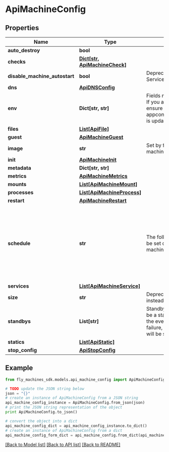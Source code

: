 # ApiMachineConfig


## Properties
Name | Type | Description | Notes
------------ | ------------- | ------------- | -------------
**auto_destroy** | **bool** |  | [optional] 
**checks** | [**Dict[str, ApiMachineCheck]**](ApiMachineCheck.md) |  | [optional] 
**disable_machine_autostart** | **bool** | Deprecated: use Service.Autostart instead | [optional] 
**dns** | [**ApiDNSConfig**](ApiDNSConfig.md) |  | [optional] 
**env** | **Dict[str, str]** | Fields managed from fly.toml If you add anything here, ensure appconfig.Config.ToMachine() is updated | [optional] 
**files** | [**List[ApiFile]**](ApiFile.md) |  | [optional] 
**guest** | [**ApiMachineGuest**](ApiMachineGuest.md) |  | [optional] 
**image** | **str** | Set by fly deploy or fly machines commands | [optional] 
**init** | [**ApiMachineInit**](ApiMachineInit.md) |  | [optional] 
**metadata** | **Dict[str, str]** |  | [optional] 
**metrics** | [**ApiMachineMetrics**](ApiMachineMetrics.md) |  | [optional] 
**mounts** | [**List[ApiMachineMount]**](ApiMachineMount.md) |  | [optional] 
**processes** | [**List[ApiMachineProcess]**](ApiMachineProcess.md) |  | [optional] 
**restart** | [**ApiMachineRestart**](ApiMachineRestart.md) |  | [optional] 
**schedule** | **str** | The following fields can only be set or updated by &#x60;fly machines run|update&#x60; commands \&quot;fly deploy\&quot; must preserve them, if you add anything here, ensure it is propagated on deploys | [optional] 
**services** | [**List[ApiMachineService]**](ApiMachineService.md) |  | [optional] 
**size** | **str** | Deprecated: use Guest instead | [optional] 
**standbys** | **List[str]** | Standbys enable a machine to be a standby for another. In the event of a hardware failure, the standby machine will be started. | [optional] 
**statics** | [**List[ApiStatic]**](ApiStatic.md) |  | [optional] 
**stop_config** | [**ApiStopConfig**](ApiStopConfig.md) |  | [optional] 

## Example

```python
from fly_machines_sdk.models.api_machine_config import ApiMachineConfig

# TODO update the JSON string below
json = "{}"
# create an instance of ApiMachineConfig from a JSON string
api_machine_config_instance = ApiMachineConfig.from_json(json)
# print the JSON string representation of the object
print ApiMachineConfig.to_json()

# convert the object into a dict
api_machine_config_dict = api_machine_config_instance.to_dict()
# create an instance of ApiMachineConfig from a dict
api_machine_config_form_dict = api_machine_config.from_dict(api_machine_config_dict)
```
[[Back to Model list]](../README.md#documentation-for-models) [[Back to API list]](../README.md#documentation-for-api-endpoints) [[Back to README]](../README.md)


